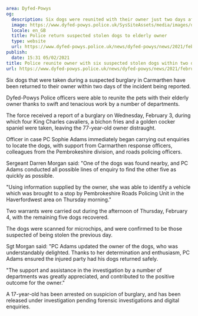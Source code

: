 ```yaml
area: Dyfed-Powys
og:
  description: Six dogs were reunited with their owner just two days after a reported burglary
  image: https://www.dyfed-powys.police.uk/SysSiteAssets/media/images/dyfed-powys/news/stock-images-and-logos/collage.png?crop=(0,12,810,438)&amp;w=600&amp;h=300&amp;scale=both
  locale: en_GB
  title: Police return suspected stolen dogs to elderly owner
  type: website
  url: https://www.dyfed-powys.police.uk/news/dyfed-powys/news/2021/february/police-reunite-owner-with-six-suspected-stolen-dogs-within-two-days/
publish:
  date: 15:31 05/02/2021
title: Police reunite owner with six suspected stolen dogs within two days | Dyfed-Powys Police
url: https://www.dyfed-powys.police.uk/news/dyfed-powys/news/2021/february/police-reunite-owner-with-six-suspected-stolen-dogs-within-two-days/
```

Six dogs that were taken during a suspected burglary in Carmarthen have been returned to their owner within two days of the incident being reported.

Dyfed-Powys Police officers were able to reunite the pets with their elderly owner thanks to swift and tenacious work by a number of departments.

The force received a report of a burglary on Wednesday, February 3, during which four King Charles cavaliers, a bichon fries and a golden cocker spaniel were taken, leaving the 77-year-old owner distraught.

Officer in case PC Sophie Adams immediately began carrying out enquiries to locate the dogs, with support from Carmarthen response officers, colleagues from the Pembrokeshire division, and roads policing officers.

Sergeant Darren Morgan said: "One of the dogs was found nearby, and PC Adams conducted all possible lines of enquiry to find the other five as quickly as possible.

"Using information supplied by the owner, she was able to identify a vehicle which was brought to a stop by Pembrokeshire Roads Policing Unit in the Haverfordwest area on Thursday morning."

Two warrants were carried out during the afternoon of Thursday, February 4, with the remaining five dogs recovered.

The dogs were scanned for microchips, and were confirmed to be those suspected of being stolen the previous day.

Sgt Morgan said: "PC Adams updated the owner of the dogs, who was understandably delighted. Thanks to her determination and enthusiasm, PC Adams ensured the injured party had his dogs returned safely.

"The support and assistance in the investigation by a number of departments was greatly appreciated, and contributed to the positive outcome for the owner."

A 17-year-old has been arrested on suspicion of burglary, and has been released under investigation pending forensic investigations and digital enquiries.

